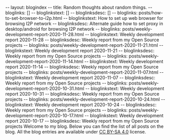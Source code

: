 -- layout: blogindex
-- title: Random thoughts about random things.
-- bloglinks: []
-- bloglinkstext: []
-- bloglinksdesc: []
-- bloglinks: posts/how-to-set-browser-to-i2p.html
-- bloglinkstext: How to set up web browser for browsing I2P network
-- bloglinksdesc: Alternate guide how to set proxy in desktop/android for browsing I2P network
-- bloglinks: posts/weekly-development-report-2020-11-28.html
-- bloglinkstext: Weekly development report 2020-11-28
-- bloglinksdesc: Weekly report from my Open Source projects
-- bloglinks: posts/weekly-development-report-2020-11-21.html
-- bloglinkstext: Weekly development report 2020-11-21
-- bloglinksdesc: Weekly report from my Open Source projects
-- bloglinks: posts/weekly-development-report-2020-11-14.html
-- bloglinkstext: Weekly development report 2020-11-14
-- bloglinksdesc: Weekly report from my Open Source projects
-- bloglinks: posts/weekly-development-report-2020-11-07.html
-- bloglinkstext: Weekly development report 2020-11-07
-- bloglinksdesc: Weekly report from my Open Source projects
-- bloglinks: posts/weekly-development-report-2020-10-31.html
-- bloglinkstext: Weekly development report 2020-10-31
-- bloglinksdesc: Weekly report from my Open Source projects
-- bloglinks: posts/weekly-development-report-2020-10-24.html
-- bloglinkstext: Weekly development report 2020-10-24
-- bloglinksdesc: Weekly report from my Open Source projects
-- bloglinks: posts/weekly-development-report-2020-10-17.html
-- bloglinkstext: Weekly development report 2020-10-17
-- bloglinksdesc: Weekly report from my Open Source projects
Welcome to my blog. Below you can find the list of all posts on the blog. All
the blog entries are available under [CC BY-SA 4.0](https://creativecommons.org/licenses/by-sa/4.0/deed.en)
license.
